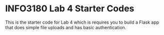 # INFO3180 Lab 4 Starter Codes
This is the starter code for Lab 4 which is requires you to build a Flask app that does simple file uploads and has basic authentication.
